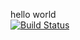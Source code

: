 hello world <br />
[![Build Status](https://travis-ci.org/albayrakonur/myDemoApp.svg?branch=master)](https://travis-ci.org/albayrakonur/myDemoApp) <br />